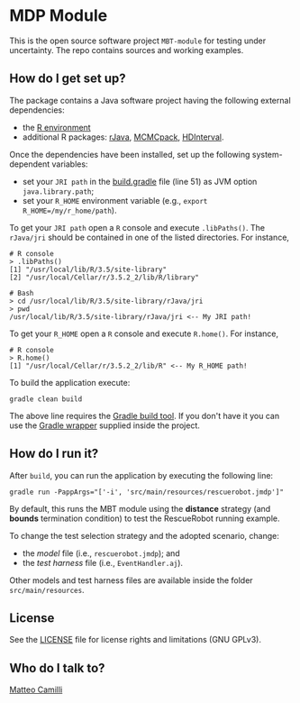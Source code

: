 # MDP Module

This is the open source software project `MBT-module` for testing under uncertainty.
The repo contains sources and working examples.

## How do I get set up?

The package contains a Java software project having the following external dependencies:
* the [R environment](https://www.r-project.org/)
* additional R packages: [rJava](https://cran.r-project.org/web/packages/rJava/index.html), [MCMCpack](https://cran.r-project.org/web/packages/MCMCpack/index.html), [HDInterval](https://cran.r-project.org/web/packages/HDInterval/index.html).

Once the dependencies have been installed, set up the following system-dependent variables:
* set your `JRI path` in the [build.gradle](build.gradle) file (line 51) as JVM option `java.library.path`;
* set your `R_HOME` environment variable (e.g., `export R_HOME=/my/r_home/path`).

To get your `JRI path` open a `R` console and execute `.libPaths()`.
The `rJava/jri` should be contained in one of the listed directories.
For instance,

```
# R console
> .libPaths()
[1] "/usr/local/lib/R/3.5/site-library"        
[2] "/usr/local/Cellar/r/3.5.2_2/lib/R/library"

# Bash
> cd /usr/local/lib/R/3.5/site-library/rJava/jri
> pwd
/usr/local/lib/R/3.5/site-library/rJava/jri <-- My JRI path!
```

To get your `R_HOME` open a `R` console and execute `R.home()`.
For instance,

```
# R console
> R.home()
[1] "/usr/local/Cellar/r/3.5.2_2/lib/R" <-- My R_HOME path!
```


To build the application execute:
```
gradle clean build
```

The above line requires the [Gradle build tool](https://gradle.org/).
If you don't have it you can use the [Gradle wrapper](https://docs.gradle.org/current/userguide/gradle_wrapper.html) supplied inside the project.

## How do I run it?

After `build`, you can run the application by executing the following line:
```
gradle run -PappArgs="['-i', 'src/main/resources/rescuerobot.jmdp']"
```

By default, this runs the MBT module using the **distance** strategy (and **bounds** termination condition) to test the RescueRobot running example.

To change the test selection strategy and the adopted scenario,
change:
* the *model* file (i.e., `rescuerobot.jmdp`); and
* the *test harness* file (i.e., `EventHandler.aj`).

Other models and test harness files are available inside the folder `src/main/resources`.


## License

See the [LICENSE](LICENSE.txt) file for license rights and limitations (GNU GPLv3).

## Who do I talk to?

[Matteo Camilli](matteo.camilli@unibz.it)
